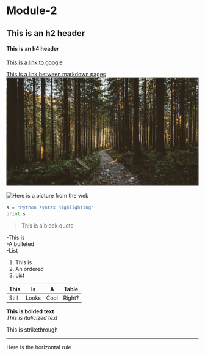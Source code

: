 # Module-2

<h2>This is an h2 header</h2>  
<h4>This is an h4 header</h4>  

[This is a link to google](https://www.google.com/)


[This is a link between markdown pages](https://github.com/lvanderbeck/Module-2/blob/dev/readme2.md)  
![Here is a picture from the repo](https://github.com/lvanderbeck/Module-2/blob/master/qg25ztl15as01.jpg)  

![Here is a picture from the web](https://cdn.pixabay.com/photo/2018/08/06/19/03/hand-3588162_960_720.jpg)  

 
```python
s = "Python syntax highlighting"
print s  
```  

>This is a block quote  

  -This is   
  -A bulleted  
  -List  

1. This is
2. An ordered
3. List

This | Is | A | Table
--- | --- | --- | ---
Still | Looks | Cool| Right? 

**This is bolded text**  
*This is italicized text*  

~~This is strikethrough~~  

 ---
 Here is the horizontal rule
